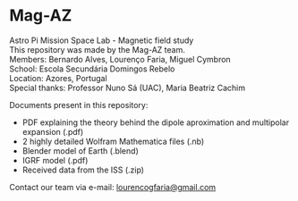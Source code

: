 # Mag-AZ
Astro Pi Mission Space Lab - Magnetic field study  
This repository was made by the Mag-AZ team.  
Members: Bernardo Alves, Lourenço Faria, Miguel Cymbron  
School: Escola Secundária Domingos Rebelo  
Location: Azores, Portugal  
Special thanks: Professor Nuno Sá (UAC), Maria Beatriz Cachim  
  
Documents present in this repository:
- PDF explaining the theory behind the dipole aproximation and multipolar expansion (.pdf)
- 2 highly detailed Wolfram Mathematica files (.nb)
- Blender model of Earth (.blend)
- IGRF model (.pdf)
- Received data from the ISS (.zip)

Contact our team via e-mail: lourencogfaria@gmail.com
